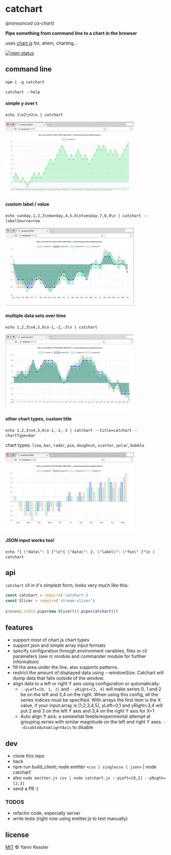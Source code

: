 # catchart
_(pronounced ca-chart)_

**Pipe something from command line to a chart in the browser**

uses [chart.js](http://www.chartjs.org/) for, ahem, charting...

[![npm status](http://img.shields.io/npm/v/catchart.svg?style=flat-square)](https://www.npmjs.org/package/catchart) 

## command line

`npm i -g catchart`

`catchart --help`

#### simple y over t
```
echo 1\n2\n3\n | catchart
```
<img src="/1.png?raw=true" width="400">

#### custom label / value
```
echo sunday,1,2,3\nmonday,4,5,6\ntuesday,7,8,9\n | catchart --labelSource=row
```
<img src="/2.png?raw=true" width="400">

#### multiple data sets over time
```
echo 1,2,3\n4,5,6\n-1,-2,-3\n | catchart
```
<img src="/3.png?raw=true" width="400">

#### other chart types, custom title
```
echo 1,2,3\n4,5,6\n-1,-2,-3 | catchart --title=catchart --chartType=bar
```
chart types: `line`, `bar`, `radar`, `pie`, `doughnut`, `scatter`, `polar`, `bubble`

<img src="/4.png?raw=true" width="400">

#### JSON input works too!
```
echo "{ \"data\": 1 }"\n"{ \"data\": 2, \"label\": \"foo\" }"\n | catchart
```


## api
`catchart` cli in it's simplest form, looks very much like this:

```js
const catchart = require('catchart')
const Slicer = require('stream-slicer')

process.stdin.pipe(new Slicer()).pipe(catchart())
```

## features
- support most of chart.js chart types
- support json and simple array input formats
- specify configuration through environment variables, files or cli parameters (see rc module and commander module for further information)
- fill the area under the line, also supports patterns.
- restrict the amount of displayed data using --windowSize. Catchart will dump data that falls outside of the window.
- align data to a left or right Y axis using configuration or automatically:
  * `--yLeft=[0, 1, 2]` and `--yRight=[3, 4]` will make series 0, 1 and 2 be on the left and 3,4 on the right. When using this config, all the series indices must be specified. With arrays the first item is the X value, if your input array is [1,2,3,4,5], yLeft=0,1 and yRight=3,4 will put 2 and 3 on the left Y axis and 3,4 on the right Y axis for X=1
  * Auto align Y axis: a somewhat feeble/experimental attempt at grouping series with similar magnitude on the left and right Y axes. `--disableAutoAlignYAxis` to disable 

## dev
- clone this repo
- hack
- npm run build_client; node emitter `<csv | singlecsv | json>` | node catchart`
- also `node emitter.js csv | node catchart.js --yLeft=[0,1] --yRight=[2,3]`
- send a PR :)

### TODOS
- refactor code, especially server
- write tests (right now using emitter.js to test manually)

## license

[MIT](http://opensource.org/licenses/MIT) © Yaniv Kessler
